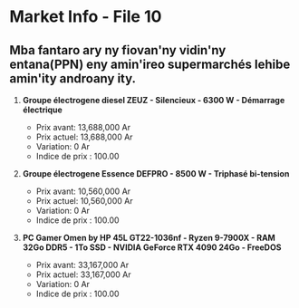# Market Info - File 10

## Mba fantaro ary ny fiovan'ny vidin'ny entana(PPN) eny amin'ireo supermarchés lehibe amin'ity androany ity.

1. **Groupe électrogene diesel ZEUZ - Silencieux - 6300 W - Démarrage électrique**
   - Prix avant: 13,688,000 Ar
   - Prix actuel: 13,688,000 Ar
   - Variation: 0 Ar
   - Indice de prix : 100.00

2. **Groupe électrogene Essence DEFPRO - 8500 W - Triphasé bi-tension**
   - Prix avant: 10,560,000 Ar
   - Prix actuel: 10,560,000 Ar
   - Variation: 0 Ar
   - Indice de prix : 100.00

3. **PC Gamer Omen by HP 45L GT22-1036nf - Ryzen 9-7900X - RAM 32Go DDR5 - 1To SSD - NVIDIA GeForce RTX 4090 24Go - FreeDOS**
   - Prix avant: 33,167,000 Ar
   - Prix actuel: 33,167,000 Ar
   - Variation: 0 Ar
   - Indice de prix : 100.00

